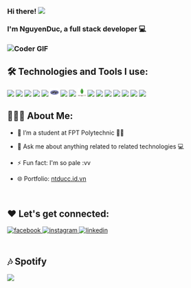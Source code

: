 
<h3 align="left">
 <abc>
  <br>Hi there! <img src="https://user-images.githubusercontent.com/42378118/110234147-e3259600-7f4e-11eb-95be-0c4047144dea.gif" width="30"><br>
  <br> I'm NguyenDuc, a full stack developer 💻<br>
  <br>
    <img src="https://media.giphy.com/media/SWoSkN6DxTszqIKEqv/giphy.gif" alt="Coder GIF" width="200">
 </abc>
</h3> 

<h2 align="left">🛠️ Technologies and Tools I use:</h2>
<code><img height="20" src="https://www.freepnglogos.com/uploads/html5-logo-png/html5-logo-devextreme-multi-purpose-controls-html-javascript-3.png"></code>
<code><img height="20" src="https://upload.wikimedia.org/wikipedia/commons/thumb/a/ae/Nuxt_logo.svg/1200px-Nuxt_logo.svg.png"></code>
<code><img height="20" src="https://profilinator.rishav.dev/skills-assets/nextjs.png"></code>
<code><img height="20" src="https://profilinator.rishav.dev/skills-assets/tailwindcss.svg"></code>
<code><img height="20" src="https://upload.wikimedia.org/wikipedia/commons/thumb/b/b2/Bootstrap_logo.svg/2560px-Bootstrap_logo.svg.png"></code>
<code><img height="20" src="https://raw.githubusercontent.com/github/explore/80688e429a7d4ef2fca1e82350fe8e3517d3494d/topics/php/php.png"></code>
<code><img height="20" src="https://upload.wikimedia.org/wikipedia/commons/thumb/9/9a/Laravel.svg/1969px-Laravel.svg.png"></code>
<code><img height="20" src="https://www.freepnglogos.com/uploads/logo-mysql-png/logo-mysql-cdb-for-mysql-7.png"></code>
<code><img height="20" src="https://raw.githubusercontent.com/devicons/devicon/master/icons/mongodb/mongodb-original-wordmark.svg"></code>
<code><img height="20" src="https://profilinator.rishav.dev/skills-assets/wordpress.png"></code>
<code><img height="20" src="https://upload.wikimedia.org/wikipedia/commons/thumb/a/af/Adobe_Photoshop_CC_icon.svg/2101px-Adobe_Photoshop_CC_icon.svg.png"></code>
<code><img height="20" src="https://profilinator.rishav.dev/skills-assets/adobepremierepro.png"></code>
<code><img height="20" src="https://profilinator.rishav.dev/skills-assets/figma-icon.svg"></code>
<code><img height="20" src="https://www.docker.com/wp-content/uploads/2022/03/Moby-logo.png"></code>
<code><img height="20" src="https://www.vectorlogo.zone/logos/getpostman/getpostman-icon.svg"></code>
<code><img height="20" src="https://www.vectorlogo.zone/logos/google_cloud/google_cloud-icon.svg"></code>

<br/>
<h2 align="left">👨🏻‍💻 About Me:</h2>

- 🔭 I’m a student at FPT Polytechnic 🧑‍🎓


- 💬 Ask me about anything related to related technologies 💻


- ⚡ Fun fact: I'm so pale :vv


- 🌐 Portfolio: [ntducc.id.vn](https://ntducc.id.vn)

<br/>

<h2 align="left">❤️ Let's get connected:</h2>
<div align="left">
    <a href="https://www.facebook.com/ntduc106" target="_blank">
        <img src=https://img.shields.io/badge/facebook-%232E87FB.svg?&style=for-the-badge&logo=facebook&logoColor=white alt=facebook style="margin-bottom: 5px;" />
    </a>
    <a href="https://instagram.com/ntduc03" target="_blank">
        <img src=https://img.shields.io/badge/instagram-%23000000.svg?&style=for-the-badge&logo=instagram&logoColor=white alt=instagram style="margin-bottom: 5px;" />
    </a>  
    <a href="https://linkedin.com/in/ntducnef" target="_blank">
        <img src=https://img.shields.io/badge/linkedin-%231E77B5.svg?&style=for-the-badge&logo=linkedin&logoColor=white alt=linkedin style="margin-bottom: 5px;" />
    </a>
</div>  

<br/>

<h2 align="left">🎶 Spotify</h2>

[<img src="https://spotify-github-profile.vercel.app/api/view?uid=31ia7gum3gpr5rd52qhnhec2sgjm&cover_image=true&theme=natemoo-re&show_offline=false&background_color=121212&interchange=false&bar_color=53b14f&bar_color_cover=false" />](https://open.spotify.com/user/31ia7gum3gpr5rd52qhnhec2sgjm)
